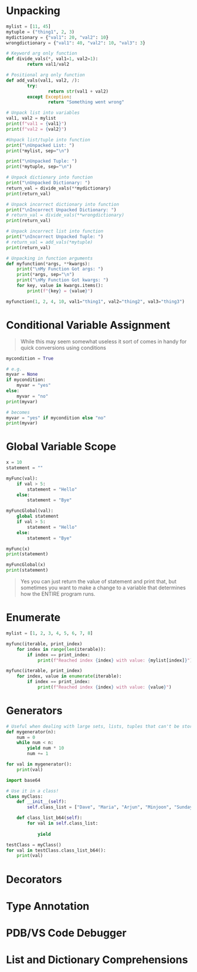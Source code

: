 # Unpacking

```python
mylist = [11, 45]
mytuple = ("thing1", 2, 3)
mydictionary = {"val1": 20, "val2": 10}
wrongdictionary = {"val1": 40, "val2": 10, "val3": 3}

# Keyword arg only function
def divide_vals(*, val1=1, val2=1):
        return val1/val2

# Positional arg only function
def add_vals(val1, val2, /):
        try:
                return str(val1 + val2)
        except Exception:
                return "Something went wrong"

# Unpack list into variables
val1, val2 = mylist
print(f"val1 = {val1}")
print(f"val2 = {val2}")

#Unpack list/tuple into function
print("\nUnpacked List: ")
print(*mylist, sep="\n")

print("\nUnpacked Tuple: ")
print(*mytuple, sep="\n")

# Unpack dictionary into function
print("\nUnpacked Dictionary: ")
return_val = divide_vals(**mydictionary)
print(return_val)

# Unpack incorrect dictionary into function
print("\nIncorrect Unpacked Dictionary: ")
# return_val = divide_vals(**wrongdictionary)
print(return_val)

# Unpack incorrect list into function
print("\nIncorrect Unpacked Tuple: ")
# return_val = add_vals(*mytuple)
print(return_val)

# Unpacking in function arguments
def myfunction(*args, **kwargs):
    print("\nMy Function Got args: ")
    print(*args, sep="\n")
    print("\nMy Function Got kwargs: ")
    for key, value in kwargs.items():
        print(f"{key} = {value}")

myfunction(1, 2, 4, 10, val1="thing1", val2="thing2", val3="thing3")
```

# Conditional Variable Assignment

> While this may seem somewhat useless it sort of comes in handy for quick conversions using conditions

```python
mycondition = True

# e.g. 
myvar = None
if mycondition: 
	myvar = "yes"
else:
	myvar = "no"
print(myvar)

# becomes
myvar = "yes" if mycondition else "no"
print(myvar)
```

# Global Variable Scope

```python
x = 10
statement = ""

myFunc(val):
	if val > 5:
		statement = "Hello"
	else:
		statement = "Bye"

myFuncGlobal(val):
	global statement
	if val > 5:
		statement = "Hello"
	else:
		statement = "Bye"

myFunc(x)
print(statement)

myFuncGlobal(x)
print(statement)
```

> Yes you can just return the value of statement and print that, but sometimes you want to make a change to a variable that determines how the ENTIRE program runs.

# Enumerate

```python
mylist = [1, 2, 3, 4, 5, 6, 7, 8]

myfunc(iterable, print_index)
	for index in range(len(iterable)):
		if index == print_index:
			print(f"Reached index {index} with value: {mylist[index]}")

myfunc(iterable, print_index)
	for index, value in enumerate(iterable):
		if index == print_index:
			print(f"Reached index {index} with value: {value}")
```

# Generators

```python
# Useful when dealing with large sets, lists, tuples that can't be stored in memory.
def mygenerator(n):
	num = 0
	while num < n:
		yield num * 10
		num += 1

for val in mygenerator():
	print(val)

import base64

# Use it in a class!
class myClass:
	def __init__(self):
		self.class_list = ["Dave", "Maria", "Arjun", "Minjoon", "Sunday", "Naatya"]

	def class_list_b64(self):
		for val in self.class_list:
			
			yield 

testClass = myClass()
for val in testClass.class_list_b64():
	print(val)
```

# Decorators

# Type Annotation

# PDB/VS Code Debugger

# List and Dictionary Comprehensions
